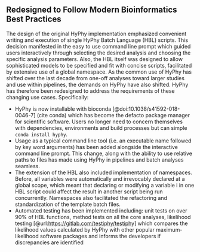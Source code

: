 ## Redesigned to Follow Modern Bioinformatics Best Practices

The design of the original HyPhy implementation emphasized convenient writing and execution of single HyPhy Batch Language (HBL) scripts. 
This decision manifested in the easy to use command line prompt which guided users interactively through selecting the desired analysis and choosing the specific analysis parameters. 
Also, the HBL itself was designed to allow sophisticated models to be specified and fit with concise scripts, facilitated by extensive use of a global namespace. 
As the common use of HyPhy has shifted over the last decade from one-off analyses toward larger studies and use within pipelines, the demands on HyPhy have also shifted. 
HyPhy has therefore been redesigned to address the requirements of these changing use cases. 
Specifically:
+ HyPhy is now installable with bioconda [@doi:10.1038/s41592-018-0046-7] (cite conda) which has become the defacto package manager for scientific software. Users no longer need to concern themselves with dependencies, environments and build processes but can simple `conda install hyphy`.
+ Usage as a typical command line tool (i.e. an executable name followed by key word arguments) has been added alongside the interactive command line prompt. This change, along with the ability to use relative paths to files has made using HyPhy in pipelines and batch analyses seamless.
+ The extension of the HBL also included implementation of namespaces. Before, all variables were automatically and irrevocably declared at a global scope, which meant that declaring or modifying a variable i in one HBL script could affect the result in another script being run concurrently. Namespaces also facilitated the refactoring and standardization of the template batch files.
+ Automated testing has been implemented including: unit tests on over 90% of HBL functions, method tests on all the core analyses, likelihood testing [@url:https://gitlab.com/testiphy/testiphy] which compares the likelihood values calculated by HyPhy with other popular maximum-likelihood software packages and informs the developers if discrepancies are identified